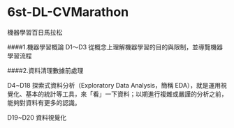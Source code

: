 # 6st-DL-CVMarathon
機器學習百日馬拉松

####1.機器學習概論
D1〜D3 從概念上理解機器學習的目的與限制，並導覽機器學習流程

####2.資料清理數據前處理

D4~D18 探索式資料分析（Exploratory Data Analysis，簡稱 EDA），就是運用視覺化、基本的統計等工具，來「看」一下資料；以期進行複雜或嚴謹的分析之前，能夠對資料有更多的認識。

D19~D20 資料視覺化
